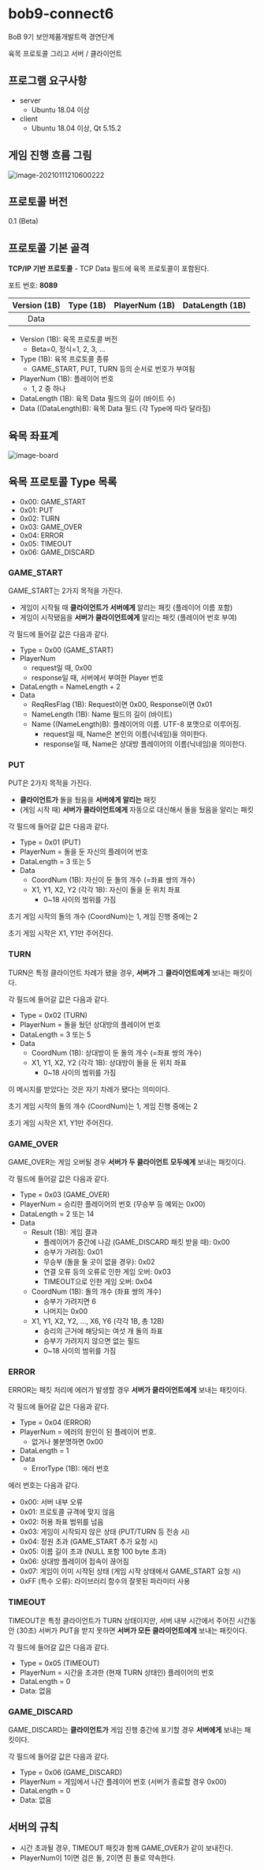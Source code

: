 # bob9-connect6

BoB 9기 보안제품개발트랙 경연단계

육목 프로토콜 그리고 서버 / 클라이언트

## 프로그램 요구사항

+ server
  + Ubuntu 18.04 이상
+ client
  + Ubuntu 18.04 이상, Qt 5.15.2

## 게임 진행 흐름 그림

![image-20210111210600222](images/image-20210111210600222.png)

## 프로토콜 버전

0.1 (Beta)

## 프로토콜 기본 골격

**TCP/IP 기반 프로토콜** - TCP Data 필드에 육목 프로토콜이 포함된다.

포트 번호: **8089**

| Version (1B) | Type (1B) | PlayerNum (1B) | DataLength (1B) |
| :----------: | :-------: | :------------: | :-------------: |
|     Data     |           |                |                 |

+ Version (1B): 육목 프로토콜 버전
  + Beta=0, 정식=1, 2, 3, ...
+ Type (1B): 육목 프로토콜 종류
  + GAME_START, PUT, TURN 등의 순서로 번호가 부여됨
+ PlayerNum (1B): 플레이어 번호
  + 1, 2 중 하나
+ DataLength (1B): 육목 Data 필드의 길이 (바이트 수)
+ Data ((DataLength)B): 육목 Data 필드 (각 Type에 따라 달라짐)

## 육목 좌표계

![image-board](images/image-board.png)

## 육목 프로토콜 Type 목록

+ 0x00: GAME_START
+ 0x01: PUT
+ 0x02: TURN
+ 0x03: GAME_OVER
+ 0x04: ERROR
+ 0x05: TIMEOUT
+ 0x06: GAME_DISCARD

### GAME_START

GAME_START는 2가지 목적을 가진다.

+ 게임이 시작될 때 **클라이언트가 서버에게** 알리는 패킷 (플레이어 이름 포함)
+ 게임이 시작됐음을 **서버가 클라이언트에게** 알리는 패킷 (플레이어 번호 부여)

각 필드에 들어갈 값은 다음과 같다.

+ Type = 0x00 (GAME_START)
+ PlayerNum
  + request일 때, 0x00
  + response일 때, 서버에서 부여한 Player 번호
+ DataLength = NameLength + 2
+ Data
  + ReqResFlag (1B): Request이면 0x00, Response이면 0x01
  + NameLength (1B): Name 필드의 길이 (바이트)
  + Name ((NameLength)B): 플레이어의 이름. UTF-8 포맷으로 이루어짐.
    + request일 때, Name은 본인의 이름(닉네임)을 의미한다.
    + response일 때, Name은 상대방 플레이어의 이름(닉네임)을 의미한다.

### PUT

PUT은 2가지 목적을 가진다.

+ **클라이언트가** 돌을 뒀음을 **서버에게 알리는** 패킷
+ (게임 시작 때) **서버가 클라이언트에게** 자동으로 대신해서 돌을 뒀음을 알리는 패킷

각 필드에 들어갈 값은 다음과 같다.

+ Type = 0x01 (PUT)
+ PlayerNum = 돌을 둔 자신의 플레이어 번호
+ DataLength = 3 또는 5
+ Data
  + CoordNum (1B): 자신이 둔 돌의 개수 (=좌표 쌍의 개수)
  + X1, Y1, X2, Y2 (각각 1B): 자신이 돌을 둔 위치 좌표
    + 0\~18 사이의 범위를 가짐

초기 게임 시작의 돌의 개수 (CoordNum)는 1, 게임 진행 중에는 2

초기 게임 시작은 X1, Y1만 주어진다.

### TURN

TURN은 특정 클라이언트 차례가 됐을 경우, **서버가** 그 **클라이언트에게** 보내는 패킷이다.

각 필드에 들어갈 값은 다음과 같다.

+ Type = 0x02 (TURN)
+ PlayerNum = 돌을 뒀던 상대방의 플레이어 번호
+ DataLength = 3 또는 5
+ Data
  + CoordNum (1B): 상대방이 둔 돌의 개수 (=좌표 쌍의 개수)
  + X1, Y1, X2, Y2 (각각 1B): 상대방이 돌을 둔 위치 좌표
    + 0\~18 사이의 범위를 가짐

이 메시지를 받았다는 것은 자기 차례가 됐다는 의미이다.

초기 게임 시작의 돌의 개수 (CoordNum)는 1, 게임 진행 중에는 2

초기 게임 시작은 X1, Y1만 주어진다.

### GAME_OVER

GAME_OVER는 게임 오버될 경우 **서버가 두 클라이언트 모두에게** 보내는 패킷이다.

각 필드에 들어갈 값은 다음과 같다.

+ Type = 0x03 (GAME_OVER)
+ PlayerNum = 승리한 플레이어의 번호 (무승부 등 예외는 0x00)
+ DataLength = 2 또는 14
+ Data
  + Result (1B): 게임 결과
    + 플레이어가 중간에 나감 (GAME_DISCARD 패킷 받을 때): 0x00
    + 승부가 가려짐: 0x01
    + 무승부 (돌을 둘 곳이 없을 경우): 0x02
    + 연결 오류 등의 오류로 인한 게임 오버: 0x03
    + TIMEOUT으로 인한 게임 오버: 0x04
  + CoordNum (1B): 돌의 개수 (좌표 쌍의 개수)
    + 승부가 가려지면 6
    + 나머지는 0x00
  + X1, Y1, X2, Y2, ..., X6, Y6 (각각 1B, 총 12B)
    + 승리의 근거에 해당되는 여섯 개 돌의 좌표
    + 승부가 가려지지 않으면 없는 필드
    + 0\~18 사이의 범위를 가짐

### ERROR

ERROR는 패킷 처리에 에러가 발생할 경우 **서버가 클라이언트에게** 보내는 패킷이다.

각 필드에 들어갈 값은 다음과 같다.

+ Type = 0x04 (ERROR)
+ PlayerNum = 에러의 원인이 된 플레이어 번호.
  + 없거나 불분명하면 0x00
+ DataLength = 1
+ Data
  + ErrorType (1B): 에러 번호

에러 번호는 다음과 같다.

+ 0x00: 서버 내부 오류
+ 0x01: 프로토콜 규격에 맞지 않음
+ 0x02: 허용 좌표 범위를 넘음
+ 0x03: 게임이 시작되지 않은 상태 (PUT/TURN 등 전송 시)
+ 0x04: 정원 초과 (GAME_START 추가 요청 시)
+ 0x05: 이름 길이 초과 (NULL 포함 100 byte 초과)
+ 0x06: 상대방 플레이어 접속이 끊어짐
+ 0x07: 게임이 이미 시작된 상태 (게임 시작 상태에서 GAME_START 요청 시)
+ 0xFF (특수 오류): 라이브러리 함수의 잘못된 파라미터 사용

### TIMEOUT

TIMEOUT은 특정 클라이언트가 TURN 상태이지만, 서버 내부 시간에서 주어진 시간동안 (30초) 서버가 PUT을 받지 못하면 **서버가 모든 클라이언트에게** 보내는 패킷이다.

각 필드에 들어갈 값은 다음과 같다.

+ Type = 0x05 (TIMEOUT)
+ PlayerNum = 시간을 초과한 (현재 TURN 상태인) 플레이어의 번호
+ DataLength = 0
+ Data: 없음

### GAME_DISCARD

GAME_DISCARD는 **클라이언트가** 게임 진행 중간에 포기할 경우 **서버에게** 보내는 패킷이다.

각 필드에 들어갈 값은 다음과 같다.

+ Type = 0x06 (GAME_DISCARD)
+ PlayerNum = 게임에서 나간 플레이어 번호 (서버가 종료할 경우 0x00)
+ DataLength = 0
+ Data: 없음

## 서버의 규칙

+ 시간 초과될 경우, TIMEOUT 패킷과 함께 GAME_OVER가 같이 보내진다.
+ PlayerNum이 1이면 검은 돌, 2이면 흰 돌로 약속한다.

